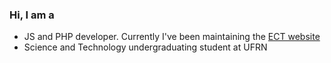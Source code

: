 
### Hi, I am a

- JS and PHP developer. Currently I've been maintaining the [ECT website](https://www.ect.ufrn.br/)
- Science and Technology undergraduating student at UFRN

